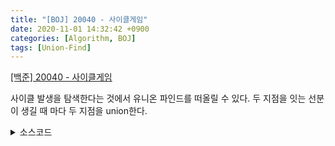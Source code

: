 ```yaml
---
title: "[BOJ] 20040 - 사이클게임"
date: 2020-11-01 14:32:42 +0900
categories: [Algorithm, BOJ]
tags: [Union-Find]
---
```


[[백준] 20040 - 사이클게임](https://www.acmicpc.net/problem/20040)<br>

사이클 발생을 탐색한다는 것에서 유니온 파인드를 떠올릴 수 있다.
두 지점을 잇는 선분이 생길 때 마다 두 지점을 union한다.

<details>
  <summary> 소스코드 </summary>
    <div markdown="1">

```c++
#include <bits/stdc++.h>
using namespace std;
typedef long long ll;

int par[500005];

int find(int x) {
	if (par[x] == x) return x;
	return par[x] = find(par[x]);
}

void uni(int x, int y) {
	if (find(x) == find(y)) return;
	par[find(x)] = find(y);
	find(x);
}

int main(void) {
	int n, m;
	scanf("%d %d", &n, &m);
	for (int i = 1; i < n; i++) {
		par[i] = i;
	}
	for (int i = 1; i <= m; i++) {
		int x, y;
		scanf("%d %d", &x, &y);
		if (find(x) == find(y)) {
			printf("%d\n", i);
			return 0;
		}
		else uni(x, y);
	}
	printf("0\n");
	return 0;
}
```

</div>
</details>
